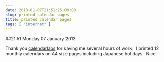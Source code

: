 ```yaml
---
date: 2013-01-07T21:51:25+09:00
slug: printed-calendar-pages
title: printed calendar pages
tags: [ "internet" ]
---
```


##21:51 Monday 07 January 2013

Thank you [calendarlabs](http://www.calendarlabs.com/) for saving me several hours of work.  I printed 12 monthly calendars on A4 size pages including Japanese holidays.  Nice.
